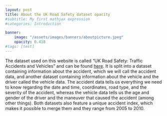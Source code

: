 ```yaml
---
layout: post
title: About the UK Road Safety dataset opacity
#subtitle: My first mathjax expression
#categories: Introduction

banner: 
    image: "/assets/images/banners/aboutpicture.jpeg"
    opacity: 0.418
#tags: [test]
---
```


The dataset used on this website is called “UK Road Safety: Traffic Accidents and Vehicles” and can be found <a href="https://www.kaggle.com/datasets/tsiaras/uk-road-safety-accidents-and-vehicles?datasetId=43428&sortBy=voteCount"> here</a>. It is split into a dataset containing information about the accident, which we will call the accident data, and another dataset containing information about the vehicle and the driver called the vehicle data. The accident data tells us everything we need to know regarding the date and time, coordinates, road type, and the severity of the accident, whereas the vehicle data tells us the age and gender of the driver and the maneuver that caused the accident (among other things). Both datasets also feature a unique accident index, which makes it possible to merge them and they range from 2005 to 2010.

